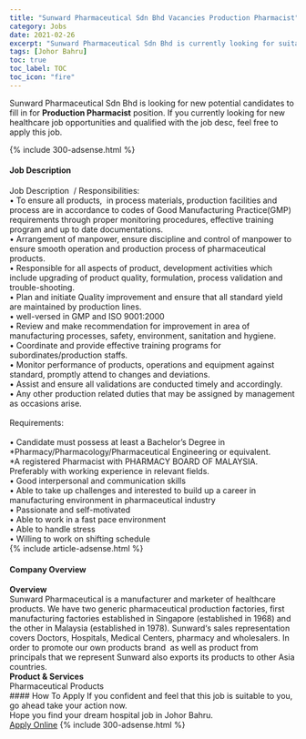 ```yaml
---
title: "Sunward Pharmaceutical Sdn Bhd Vacancies Production Pharmacist" 
category: Jobs 
date: 2021-02-26 
excerpt: "Sunward Pharmaceutical Sdn Bhd is currently looking for suitable person to fill in the Production Pharmacist which positioned at Johor Bahru" 
tags: [Johor Bahru] 
toc: true 
toc_label: TOC 
toc_icon: "fire" 
--- 
```


<p>Sunward Pharmaceutical Sdn Bhd is looking for new potential candidates to fill in for <b>Production Pharmacist</b> position. If you currently looking for new healthcare job opportunities and qualified with the job desc, feel free to apply this job.
</p>{% include 300-adsense.html %} 
<div><div><h4>Job Description</h4></div><div><div><span><div><div><div>Job Description&#160; / Responsibilities:</div><div>&#8226; To ensure all products,&#160; in process materials, production facilities and process are in accordance to codes of Good Manufacturing Practice(GMP) requirements through proper monitoring procedures, effective training program and up to date documentations.<br>&#8226; Arrangement of manpower, ensure discipline and control of manpower to ensure smooth operation and production process of pharmaceutical products.<br>&#8226; Responsible for all aspects of product, development activities which include upgrading of product quality, formulation, process validation and trouble-shooting.<br>&#8226; Plan and initiate Quality improvement and ensure that all standard yield are maintained by production lines.&#160;<br>&#8226; well-versed in GMP and ISO 9001:2000<br>&#8226; Review and make recommendation for improvement in area of manufacturing processes, safety, environment, sanitation and hygiene.&#160;<br>&#8226; Coordinate and provide effective training programs for subordinates/production staffs.<br>&#8226; Monitor performance of products, operations and equipment against standard, promptly attend to changes and deviations.&#160;<br>&#8226; Assist and ensure all validations are conducted timely and accordingly.<br>&#8226; Any other production related duties that may be assigned by management as occasions arise.<br><br>Requirements:</div><div><br>&#8226; Candidate must possess at least a Bachelor&#8217;s Degree in *Pharmacy/Pharmacology/Pharmaceutical Engineering or equivalent.<br>*A registered Pharmacist with PHARMACY BOARD OF MALAYSIA. Preferably with working experience in relevant fields.<br>&#8226; Good interpersonal and communication skills<br>&#8226; Able to take up challenges and interested to build up a career in manufacturing environment in pharmaceutical industry<br>&#8226; Passionate and self-motivated<br>&#8226; Able to work in a fast pace environment<br>&#8226; Able to handle stress<br>&#8226; Willing to work on shifting schedule</div></div></div></span></div></div></div> 
{% include article-adsense.html %} 
<div><div><h4>Company Overview</h4></div><div><div><span><div><div>
<strong>Overview</strong></div>
<div>
	Sunward Pharmaceutical is a manufacturer and marketer of healthcare products. We have two generic pharmaceutical production factories, first manufacturing factories established in Singapore (established in 1968) and the other in Malaysia (established in 1978). Sunward&#8216;s sales representation covers Doctors, Hospitals, Medical Centers, pharmacy and wholesalers. In order to promote our own products brand&#160; as well as product from principals that we represent Sunward also exports its products to other Asia countries.</div>
<div>
<strong>Product &amp; Services</strong></div>
<div>
<div>
		Pharmaceutical Products</div>
</div></div></span></div></div></div> 
#### How To Apply 
If you confident and feel that this job is suitable to you, go ahead take your action now. <br/> 
Hope you find your dream hospital job in Johor Bahru. <br/> 
<a href="https://www.jobstreet.com.my/en/job/production-pharmacist-4492598?jobId=jobstreet-my-job-4492598" class="btn btn--warning" target="_blank" rel="nofollow noopenner">Apply Online</a> 
{% include 300-adsense.html %} 